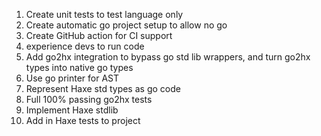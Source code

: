 1. Create unit tests to test language only
2. Create automatic go project setup to allow no go
3. Create GitHub action for CI support
4. experience devs to run code
5. Add go2hx integration to bypass go std lib wrappers, and turn go2hx types into native go types
6. Use go printer for AST
8. Represent Haxe std types as go code
9. Full 100% passing go2hx tests
10. Implement Haxe stdlib
11. Add in Haxe tests to project
    
